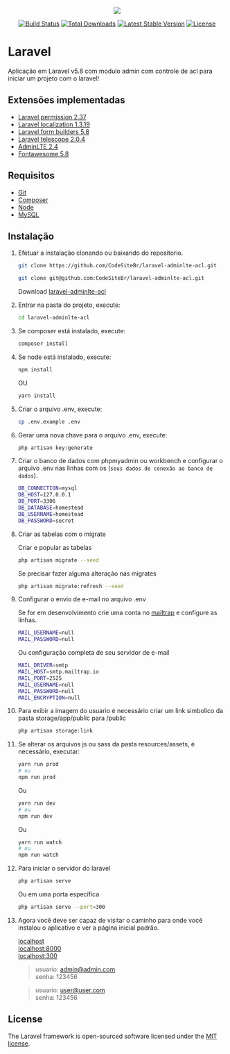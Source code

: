 <p align="center"><img src="https://laravel.com/assets/img/components/logo-laravel.svg"></p>

<p align="center">
<a href="https://travis-ci.org/laravel/framework"><img src="https://travis-ci.org/laravel/framework.svg" alt="Build Status"></a>
<a href="https://packagist.org/packages/laravel/framework"><img src="https://poser.pugx.org/laravel/framework/d/total.svg" alt="Total Downloads"></a>
<a href="https://packagist.org/packages/laravel/framework"><img src="https://poser.pugx.org/laravel/framework/v/stable.svg" alt="Latest Stable Version"></a>
<a href="https://packagist.org/packages/laravel/framework"><img src="https://poser.pugx.org/laravel/framework/license.svg" alt="License"></a>
</p>

# Laravel

Aplicação em Laravel v5.8 com modulo admin com controle de acl para iniciar um projeto com o laravel!

## Extensões implementadas

-   [Laravel permission 2.37](https://github.com/spatie/laravel-permission)
-   [Laravel localization 1.3.19](https://github.com/mcamara/laravel-localization)
-   [Laravel form builders 5.8](https://github.com/LaravelCollective/html)
-   [Laravel telescope 2.0.4](https://github.com/laravel/telescope)
-   [AdminLTE 2.4](https://adminlte.io/)
-   [Fontawesome 5.8](https://fontawesome.com/)

## Requisitos

-   [Git](https://git-scm.com/)
-   [Composer](http://getcomposer.org/doc/00-intro.md)
-   [Node](https://nodejs.org/en/)
-   [MySQL](https://dev.mysql.com/downloads/installer/)

## Instalação

1. Efetuar a instalação clonando ou baixando do repositorio.

    ```bash
    git clone https://github.com/CodeSiteBr/laravel-adminlte-acl.git
    ```
    ```bash
    git clone git@github.com:CodeSiteBr/laravel-adminlte-acl.git
    ```

    Download [laravel-adminlte-acl](https://github.com/CodeSiteBr/laravel-adminlte-acl/archive/master.zip)

2. Entrar na pasta do projeto, execute:
    ```bash
    cd laravel-adminlte-acl
    ```
3. Se composer está instalado, execute:
    ```bash
    composer install
    ```
4. Se node está instalado, execute:
    ```bash
    npm install
    ```
    OU
    ```bash
    yarn install
    ```
5. Criar o arquivo .env, execute:
    ```bash
    cp .env.example .env
    ```
6. Gerar uma nova chave para o arquivo .env, execute:
    ```bash
    php artisan key:generate
    ```
7. Criar o banco de dados com phpmyadmin ou workbench e configurar o arquivo .env nas linhas com os (`seus dados de conexão ao banco de dados`).

    ```bash
    DB_CONNECTION=mysql
    DB_HOST=127.0.0.1
    DB_PORT=3306
    DB_DATABASE=homestead
    DB_USERNAME=homestead
    DB_PASSWORD=secret
    ```

8. Criar as tabelas com o migrate

    Criar e popular as tabelas

    ```bash
    php artisan migrate --seed
    ```

    Se precisar fazer alguma alteração nas migrates

    ```bash
    php artisan migrate:refresh --seed
    ```

9. Configurar o envio de e-mail no arquivo .env

    Se for em desenvolvimento crie uma conta no [mailtrap](https://mailtrap.io/) e configure as linhas.

    ```bash
    MAIL_USERNAME=null
    MAIL_PASSWORD=null
    ```

    Ou configuração completa de seu servidor de e-mail

    ```bash
    MAIL_DRIVER=smtp
    MAIL_HOST=smtp.mailtrap.io
    MAIL_PORT=2525
    MAIL_USERNAME=null
    MAIL_PASSWORD=null
    MAIL_ENCRYPTION=null
    ```

10. Para exibir a imagem do usuario é necessário criar um link simbolico da pasta storage/app/public para /public

    ```bash
    php artisan storage:link
    ```

11. Se alterar os arquivos js ou sass da pasta resources/assets, é necessário, executar:

    ```bash
    yarn run prod
    # ou
    npm run prod
    ```

    Ou

    ```bash
    yarn run dev
    # ou
    npm run dev
    ```

    Ou

    ```bash
    yarn run watch
    # ou
    npm run watch
    ```

12. Para iniciar o servidor do laravel

    ```bash
    php artisan serve
    ```

    Ou em uma porta específica

    ```bash
    php artisan serve --port=300
    ```

13. Agora você deve ser capaz de visitar o caminho para onde você instalou o aplicativo e ver a página inicial padrão.

    [localhost](http://localhost)  
    [localhost:8000](http://localhost:8000)  
    [localhost:300](http://localhost:300/)

    > usuario: admin@admin.com  
    > senha: 123456

    > usuario: user@user.com  
    > senha: 123456

## License

The Laravel framework is open-sourced software licensed under the [MIT license](https://opensource.org/licenses/MIT).
